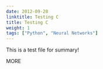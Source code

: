 ```yaml
---
date: 2012-09-28
linktitle: Testing C
title: Testing C
weight: 1
tags: ["Python", "Neural Networks"]
---
```


This is a test file for summary!


<!--more-->

MORE
